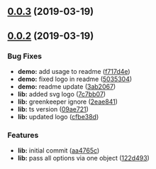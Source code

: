 <a name="0.0.3"></a>
## [0.0.3](https://github.com/michaeldoye/mat-markdown-editor/compare/v0.0.2...v0.0.3) (2019-03-19)



<a name="0.0.2"></a>
## [0.0.2](https://github.com/michaeldoye/mat-markdown-editor/compare/aa4765c...v0.0.2) (2019-03-19)


### Bug Fixes

* **demo:** add usage to readme ([f717d4e](https://github.com/michaeldoye/mat-markdown-editor/commit/f717d4e))
* **demo:** fixed logo in readme ([5035304](https://github.com/michaeldoye/mat-markdown-editor/commit/5035304))
* **demo:** readme update ([3ab2067](https://github.com/michaeldoye/mat-markdown-editor/commit/3ab2067))
* **lib:** added svg logo ([7c7bb07](https://github.com/michaeldoye/mat-markdown-editor/commit/7c7bb07))
* **lib:** greenkeeper ignore ([2eae841](https://github.com/michaeldoye/mat-markdown-editor/commit/2eae841))
* **lib:** ts version ([09ae721](https://github.com/michaeldoye/mat-markdown-editor/commit/09ae721))
* **lib:** updated logo ([cfbe38d](https://github.com/michaeldoye/mat-markdown-editor/commit/cfbe38d))


### Features

* **lib:** initial commit ([aa4765c](https://github.com/michaeldoye/mat-markdown-editor/commit/aa4765c))
* **lib:** pass all options via one object ([122d493](https://github.com/michaeldoye/mat-markdown-editor/commit/122d493))



